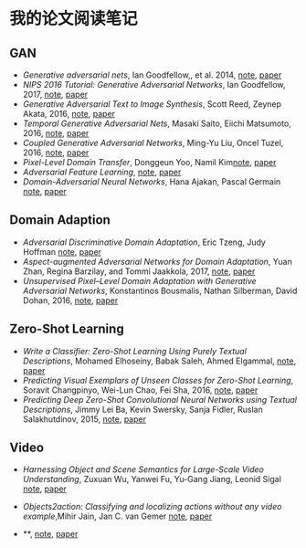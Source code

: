 # 我的论文阅读笔记

## GAN
- *Generative adversarial nets*, Ian Goodfellow,, et al. 2014, [note](https://github.com/applenob/paper_note/blob/master/gan.ipynb), [paper](https://arxiv.org/abs/1406.2661)
- *NIPS 2016 Tutorial: Generative Adversarial Networks*, Ian Goodfellow, 2017, [note](https://github.com/applenob/paper_note/blob/master/gan_tutorial.ipynb), [paper](https://arxiv.org/abs/1701.00160)
- *Generative Adversarial Text to Image Synthesis*, Scott Reed, Zeynep Akata, 2016, [note](https://github.com/applenob/paper_note/blob/master/ga-txt2i-syn.ipynb), [paper](https://arxiv.org/abs/1605.05396)
- *Temporal Generative Adversarial Nets*, Masaki Saito, Eiichi Matsumoto, 2016, [note](https://github.com/applenob/paper_note/blob/master/TGAN.ipynb), [paper](https://arxiv.org/abs/1611.06624)
- *Coupled Generative Adversarial Networks*, Ming-Yu Liu, Oncel Tuzel, 2016, [note](https://github.com/applenob/paper_note/blob/master/CoGAN.ipynb), [paper](https://arxiv.org/abs/1606.07536)
- *Pixel-Level Domain Transfer*, Donggeun Yoo, Namil Kim[note](), [paper](https://pdfs.semanticscholar.org/b196/3b7c284fd9ca485bc1c52ef8daafbdfbabad.pdf)
- *Adversarial Feature Learning*, [note](), [paper]()
- *Domain-Adversarial Neural Networks*, Hana Ajakan, Pascal Germain [note](), [paper](https://www.researchgate.net/profile/Pascal_Germain/publication/269636522_Domain-Adversarial_Neural_Networks/links/549459020cf25ee15dda2421.pdf)

## Domain Adaption
- *Adversarial Discriminative Domain Adaptation*, Eric Tzeng, Judy Hoffman [note](), [paper](https://arxiv.org/pdf/1702.05464.pdf)
- *Aspect-augmented Adversarial Networks for Domain Adaptation*, Yuan Zhan, Regina Barzilay, and Tommi Jaakkola, 2017, [note](https://github.com/applenob/paper_note/blob/master/aan-da.ipynb), [paper](https://arxiv.org/abs/1701.00188)
- *Unsupervised Pixel–Level Domain Adaptation with Generative Adversarial Networks*, Konstantinos Bousmalis, Nathan Silberman, David Dohan, 2016, [note](https://github.com/applenob/paper_note/blob/master/uplda.ipynb), [paper](https://arxiv.org/abs/1612.05424)

## Zero-Shot Learning
- *Write a Classifier: Zero-Shot Learning Using Purely Textual Descriptions*, Mohamed Elhoseiny, Babak Saleh, Ahmed Elgammal, [note](https://github.com/applenob/paper_note/blob/master/wc-zsl.ipynb), [paper](https://www.researchgate.net/profile/Mohamed_Elhoseiny2/publication/259334789_Write_a_Classifier_Zero_Shot_Learning_Using_Purely_Textual_Descriptions/links/0deec52b1096b57770000000.pdf)
- *Predicting Visual Exemplars of Unseen Classes for Zero-Shot Learning*, Soravit Changpinyo, Wei-Lun Chao, Fei Sha, 2016, [note](https://github.com/applenob/paper_note/blob/master/pve-zsl.ipynb), [paper](https://arxiv.org/abs/1605.08151)
- *Predicting Deep Zero-Shot Convolutional Neural Networks using Textual Descriptions*, Jimmy Lei Ba, Kevin Swersky, Sanja Fidler, Ruslan Salakhutdinov, 2015, [note](https://github.com/applenob/paper_note/blob/master/pd-zs-cnn.ipynb), [paper](https://arxiv.org/abs/1506.00511)

## Video
- *Harnessing Object and Scene Semantics for Large-Scale Video Understanding*, Zuxuan Wu, Yanwei Fu, Yu-Gang Jiang, Leonid Sigal [note](https://github.com/applenob/paper_note/blob/master/hoss.ipynb), [paper](http://cs.brown.edu/~ls/Publications/cvpr2016wu.pdf)
- *Objects2action: Classifying and localizing actions without any video example*,Mihir Jain, Jan C. van Gemer [note](), [paper](https://staff.fnwi.uva.nl/t.e.j.mensink/zsl2016/zslpubs/jain15iccv.pdf)

- **, [note](), [paper]()